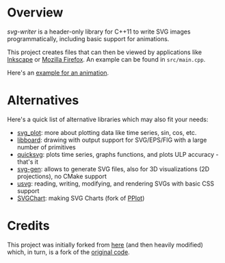 # Overview
*svg-writer* is a header-only library for C++11 to write SVG images programmatically, including basic support for animations.

This project creates files that can then be viewed by applications like [Inkscape](https://inkscape.org/) or [Mozilla Firefox](https://www.mozilla.org/en-US/firefox/new/). An example can be found in `src/main.cpp`.

Here's an <a href="./images/animation_example.html">example for an animation</a>.

# Alternatives
Here's a quick list of alternative libraries which may also fit your needs:
- [svg_plot](https://github.com/pabristow/svg_plot): more about plotting data like time series, sin, cos, etc.
- [libboard](https://github.com/c-koi/libboard): drawing with output support for SVG/EPS/FIG with a large number of primitives
- [quicksvg](https://github.com/NAThompson/quicksvg): plots time series, graphs functions, and plots ULP accuracy - that's it
- [svg-gen](https://github.com/carlos-urena/svg-gen): allows to generate SVG files, also for 3D visualizations (2D projections), no CMake support
- [usvg](https://github.com/styluslabs/usvg): reading, writing, modifying, and rendering SVGs with basic CSS support
- [SVGChart](https://github.com/davecom/SVGChart): making SVG Charts (fork of [PPlot](http://pplot.sourceforge.net/))

# Credits
This project was initially forked from [here](https://github.com/adishavit/simple-svg) (and then heavily modified) which, in turn, is a fork of the [original code](https://code.google.com/archive/p/simple-svg/).
